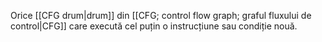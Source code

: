 Orice [[CFG drum|drum]] din [[CFG; control flow graph; graful fluxului de control|CFG]] care execută cel puțin o instrucțiune sau condiție nouă.
